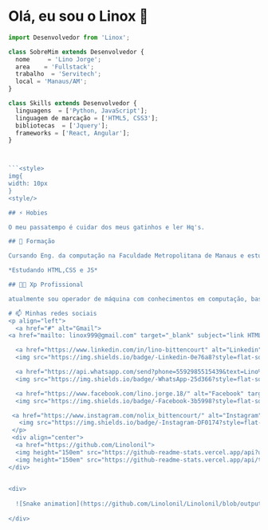 # Olá, eu sou o Linox 👋

```js
import Desenvolvedor from 'Linox';

class SobreMim extends Desenvolvedor {
  nome     = 'Lino Jorge';
  area    = 'Fullstack';
  trabalho  = 'Servitech';
  local = 'Manaus/AM';
}

class Skills extends Desenvolvedor {
  linguagens  = ['Python, JavaScript'];
  linguagem de marcação = ['HTML5, CSS3'];
  bibliotecas  = ['Jquery'];
  frameworks = ['React, Angular'];
}



```<style>
img{
width: 10px
}
<style/>

## ⚡️ Hobies

O meu passatempo é cuidar dos meus gatinhos e ler Hq's.

## 🧠 Formação

Cursando Eng. da computação na Faculdade Metropolitana de Manaus e estudando pela Growdev - Fullstack web

*Estudando HTML,CSS e JS*

## 👩‍💻 Xp Profissional

atualmente sou operador de máquina com conhecimentos em computação, bastante experiencia com trabalho em equipe e foco no resultado

# 📫 Minhas redes sociais 
<p align="left">
  <a href="#" alt="Gmail">
<a href="mailto: linox999@gmail.com" target="_blank" subject="link HTML"><img src="https://img.shields.io/badge/-Gmail-FF0000?style=flat-square&labelColor=FF0000&logo=gmail&logoColor=white&link=www.linkedin.com/in/lino-bittencourt" /></a></a>

  <a href="https://www.linkedin.com/in/lino-bittencourt" alt="Linkedin" target="_blank">
  <img src="https://img.shields.io/badge/-Linkedin-0e76a8?style=flat-square&logo=Linkedin&logoColor=white&link=" /></a>

  <a href="https://api.whatsapp.com/send?phone=5592985515439&text=Lino%20jorge%20" alt="WhatsApp">
  <img src="https://img.shields.io/badge/-WhatsApp-25d366?style=flat-square&labelColor=25d366&logo=whatsapp&logoColor=white&link="/></a>

  <a href="https://www.facebook.com/lino.jorge.18/" alt="Facebook" target="_blank">
  <img src="https://img.shields.io/badge/-Facebook-3b5998?style=flat-square&labelColor=3b5998&logo=facebook&logoColor=white&link="/></a>

 <a href="https://www.instagram.com/nolix_bittencourt/" alt="Instagram" target="_blank">
   <img src="https://img.shields.io/badge/-Instagram-DF0174?style=flat-square&labelColor=DF0174&logo=instagram&logoColor=white&link=LINK-DO-SEU-INSTAGRAM"/></a>
 </p>
 <div align="center">
  <a href="https://github.com/Linolonil">
  <img height="150em" src="https://github-readme-stats.vercel.app/api?username=Linolonil&show_icons=true&theme=dracula&include_all_commits=true&count_private=true"/>
  <img height="150em" src="https://github-readme-stats.vercel.app/api/top-langs/?username=Linolonil&layout=compact&langs_count=7&theme=dracula"/>
</div>

  
<div>  
  
  ![Snake animation](https://github.com/Linolonil/Linolonil/blob/output/github-contribution-grid-snake.svg)
 
</div>

 


